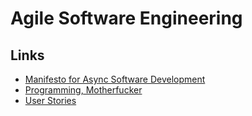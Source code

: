 
# Agile Software Engineering

## Links

- [Manifesto for Async Software Development](http://asyncmanifesto.org)
- [Programming, Motherfucker](http://programming-motherfucker.com)
- [User Stories](https://www.mountaingoatsoftware.com/agile/user-stories)
